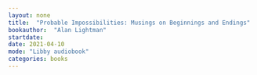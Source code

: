 ```yaml
---
layout: none
title:  "Probable Impossibilities: Musings on Beginnings and Endings"
bookauthor:  "Alan Lightman"
startdate:
date: 2021-04-10
mode: "Libby audiobook"
categories: books
---
```

